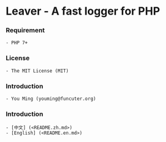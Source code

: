# Leaver - A fast logger for PHP

### Requirement
    - PHP 7+

### License
    - The MIT License (MIT)

### Introduction
    - You Ming (youming@funcuter.org)

### Introduction
    - [中文] (<README.zh.md>)
    - [English] (<README.en.md>)
